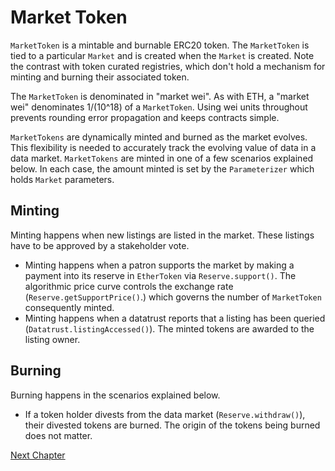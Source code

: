 # Market Token

`MarketToken` is a mintable and burnable ERC20 token.
The `MarketToken` is tied to a particular `Market` and
is created when the `Market` is created. Note the
contrast with token curated registries, which don't
hold a mechanism for minting and burning their
associated token.

The `MarketToken` is denominated in "market wei".  As
with ETH, a "market wei" denominates 1/(10^18) of a
`MarketToken`. Using wei units throughout prevents
rounding error propagation and keeps contracts simple.

`MarketTokens` are dynamically minted and burned as the
market evolves. This flexibility is needed to
accurately track the evolving value of data in a data
market.  `MarketTokens` are minted in one of a few
scenarios explained below. In each case, the amount
minted is set by the `Parameterizer` which holds
`Market` parameters.

## Minting 
Minting happens when new listings are listed in the
market. These listings have to be approved by a
stakeholder vote. 

- Minting happens when a patron supports the market by
  making a payment into its reserve in `EtherToken` via
  `Reserve.support()`. The algorithmic price curve
  controls the exchange rate
  (`Reserve.getSupportPrice()`.) which governs the number
  of `MarketToken` consequently minted.
- Minting happens when a datatrust reports that a
  listing has been queried
  (`Datatrust.listingAccessed()`). The minted tokens are
  awarded to the listing owner.

## Burning

Burning happens in the scenarios explained below.

- If a token holder divests from the data market
  (`Reserve.withdraw()`), their divested tokens are
  burned. The origin of the tokens being burned does not
  matter.

[Next Chapter](../voting/index.html)
